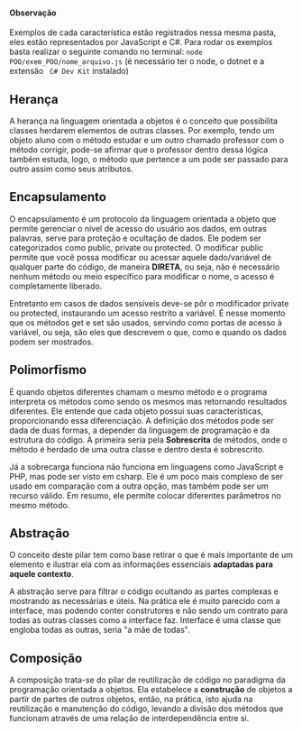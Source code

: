 #### Observação

Exemplos de cada característica estão registrados nessa mesma pasta, eles estão representados por JavaScript e C#. Para rodar os exemplos basta realizar o seguinte comando no terminal: `node POO/exem_POO/nome_arquivo.js` (é necessário ter o node, o dotnet e a extensão ` C# Dev Kit` instalado)

## Herança

A herança na linguagem orientada a objetos é o conceito que possibilita classes herdarem elementos de outras classes. Por exemplo, tendo um objeto aluno com o método estudar e um outro chamado professor com o método corrigir, pode-se afirmar que o professor dentro dessa lógica também estuda, logo, o método que pertence a um pode ser passado para outro assim como seus atributos.

## Encapsulamento

O encapsulamento é um protocolo da linguagem orientada a objeto que permite gerenciar o nível de acesso do usuário aos dados, em outras palavras, serve para proteção e ocultação de dados. Ele podem ser categorizados como public, private ou protected. O modificar public permite que você possa modificar ou acessar aquele dado/variável de qualquer parte do código, de maneira **DIRETA**, ou seja, não é necessário nenhum método ou meio específico para modificar o nome, o acesso é completamente liberado.

Entretanto em casos de dados sensíveis deve-se pôr o modificador private ou protected, instaurando um acesso restrito a variável. É nesse momento que os métodos get e set são usados, servindo como portas de acesso à variável, ou seja, são eles que descrevem o que, como e quando os dados podem ser mostrados.

## Polimorfismo

É quando objetos diferentes chamam o mesmo método e o programa interpreta os métodos como sendo os mesmos mas retornando resultados diferentes. Ele entende que cada objeto possui suas características, proporcionando essa diferenciação. A definição dos métodos pode ser dada de duas formas, a depender da linguagem de programação e da estrutura do código. A primeira seria pela **Sobrescrita** de métodos, onde o método é herdado de uma outra classe e dentro desta é sobrescrito. 

Já a sobrecarga funciona não funciona em linguagens como JavaScript e PHP, mas pode ser visto em csharp. Ele é um poco mais complexo de ser usado em comparação com a outra opção, mas também pode ser um recurso válido. Em resumo, ele permite colocar diferentes parâmetros no mesmo método.

## Abstração

O conceito deste pilar tem como base retirar o que é mais importante de um elemento e ilustrar ela com as informações essenciais **adaptadas para aquele contexto**.

A abstração serve para filtrar o código ocultando as partes complexas e mostrando as necessárias e úteis. Na prática ele é muito parecido com a interface, mas podendo conter construtores e não sendo um contrato para todas as outras classes como a interface faz. Interface é uma classe que engloba todas as outras, seria "a mãe de todas".

## Composição 

A composição trata-se do pilar de reutilização de código no paradigma da programação orientada a objetos. Ela estabelece a **construção** de objetos a partir de partes de outros objetos, então, na prática, isto ajuda na reutilização e manutenção do código, levando a divisão dos métodos que funcionam através de uma relação de interdependência entre si.





